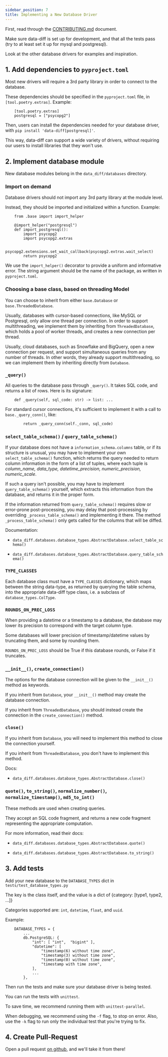 ```yaml
---
sidebar_position: 7
title: Implementing a New Database Driver
---
```


First, read through the [CONTRIBUTING.md](https://github.com/datafold/data-diff/blob/master/CONTRIBUTING.md) document.

Make sure data-diff is set up for development, and that all the tests pass (try to at least set it up for mysql and postgresql).

Look at the other database drivers for examples and inspiration.


## 1. Add dependencies to ``pyproject.toml``

Most new drivers will require a 3rd party library in order to connect to the database.

These dependencies should be specified in the `pyproject.toml` file, in `[tool.poetry.extras]`. Example:

```
    [tool.poetry.extras]
    postgresql = ["psycopg2"]
```

Then, users can install the dependencies needed for your database driver, with `pip install 'data-diff[postgresql]'`.

This way, data-diff can support a wide variety of drivers, without requiring our users to install libraries that they won't use.

## 2. Implement database module

New database modules belong in the `data_diff/databases` directory.

### Import on demand

Database drivers should not import any 3rd party library at the module level.

Instead, they should be imported and initialized within a function. Example:

```
    from .base import import_helper

    @import_helper("postgresql")
    def import_postgresql():
        import psycopg2
        import psycopg2.extras

        psycopg2.extensions.set_wait_callback(psycopg2.extras.wait_select)
        return psycopg2
```

We use the `import_helper()` decorator to provide a uniform and informative error. The string argument should be the name of the package, as written in `pyproject.toml`.

### Choosing a base class, based on threading Model

You can choose to inherit from either `base.Database` or `base.ThreadedDatabase`.

Usually, databases with cursor-based connections, like MySQL or Postgresql, only allow one thread per connection. In order to support multithreading, we implement them by inheriting from `ThreadedDatabase`, which holds a pool of worker threads, and creates a new connection per thread.

Usually, cloud databases, such as Snowflake and BigQuery, open a new connection per request, and support simultaneous queries from any number of threads. In other words, they already support multithreading, so we can implement them by inheriting directly from `Database`.


### `_query()`

All queries to the database pass through `_query()`. It takes SQL code, and returns a list of rows. Here is its signature:

```
    def _query(self, sql_code: str) -> list: ...
```

For standard cursor connections, it's sufficient to implement it with a call to `base._query_conn()`, like:

```
        return _query_conn(self._conn, sql_code)
```

### `select_table_schema()` / `query_table_schema()`

If your database does not have a `information_schema.columns` table, or if its structure is unusual, you may have to implement your own `select_table_schema()` function, which returns the query needed to return column information in the form of a list of tuples, where each tuple is _column_name, data_type, datetime_precision, numeric_precision, numeric_scale_.

If such a query isn't possible, you may have to implement `query_table_schema()` yourself, which extracts this information from the database, and returns it in the proper form.

If the information returned from `query_table_schema()` requires slow or error-prone post-processing, you may delay that post-processing by overriding `_process_table_schema()` and implementing it there. The method `_process_table_schema()` only gets called for the columns that will be diffed.

Documentation:

- `data_diff.databases.database_types.AbstractDatabase.select_table_schema()`

- `data_diff.databases.database_types.AbstractDatabase.query_table_schema()`

### `TYPE_CLASSES`

Each database class must have a `TYPE_CLASSES` dictionary, which maps between the string data-type, as returned by querying the table schema, into the appropriate data-diff type class, i.e. a subclass of `database_types.ColType`.

### `ROUNDS_ON_PREC_LOSS`

When providing a datetime or a timestamp to a database, the database may lower its precision to correspond with the target column type.

Some databases will lower precision of timestamp/datetime values by truncating them, and some by rounding them.

`ROUNDS_ON_PREC_LOSS` should be True if this database rounds, or False if it truncates.

### `__init__()`, `create_connection()`

The options for the database connection will be given to the `__init__()` method as keywords.

If you inherit from `Database`, your `__init__()` method may create the database connection.

If you inherit from `ThreadedDatabase`, you should instead create the connection in the `create_connection()` method.

### `close()`

If you inherit from `Database`, you will need to implement this method to close the connection yourself.

If you inherit from `ThreadedDatabase`, you don't have to implement this method.

Docs:

- `data_diff.databases.database_types.AbstractDatabase.close()`

### `quote()`, `to_string()`, `normalize_number()`, `normalize_timestamp()`, `md5_to_int()`

These methods are used when creating queries.

They accept an SQL code fragment, and returns a new code fragment representing the appropriate computation.

For more information, read their docs:

- `data_diff.databases.database_types.AbstractDatabase.quote()`

- `data_diff.databases.database_types.AbstractDatabase.to_string()`

## 3. Add tests

Add your new database to the `DATABASE_TYPES` dict in `tests/test_database_types.py`

The key is the class itself, and the value is a dict of {category: [type1, type2, ...]}

Categories supported are: `int`, `datetime`, `float`, and `uuid`.

Example:

```
    DATABASE_TYPES = {
        ...
        db.PostgreSQL: {
            "int": [ "int",  "bigint" ],
            "datetime": [
                "timestamp(6) without time zone",
                "timestamp(3) without time zone",
                "timestamp(0) without time zone",
                "timestamp with time zone",
            ],
            ...
        },
```

Then run the tests and make sure your database driver is being tested.

You can run the tests with `unittest`.

To save time, we recommend running them with `unittest-parallel`.

When debugging, we recommend using the `-f` flag, to stop on error. Also, use the `-k` flag to run only the individual test that you're trying to fix.

## 4. Create Pull-Request


Open a pull request [on github](https://github.com/datafold/data-diff), and we'll take it from there!

